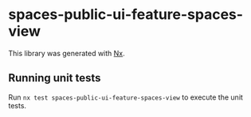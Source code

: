 # spaces-public-ui-feature-spaces-view

This library was generated with [Nx](https://nx.dev).

## Running unit tests

Run `nx test spaces-public-ui-feature-spaces-view` to execute the unit tests.
